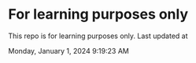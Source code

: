 # For learning purposes only
This repo is for learning purposes only.
Last updated at

Monday, January 1, 2024 9:19:23 AM

